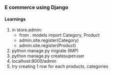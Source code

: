 ### E commerce using Django

#### Learnings
1. in store.admin:
    - from . models import Category, Product
    - admin.site.register(Category)
    - admin.site.register(Product)
2. python manage.py migrate (IMP)
3. python manage.py createsuperuser
4. localhost:8000/admin
5. try creating 1 row for each products, categories